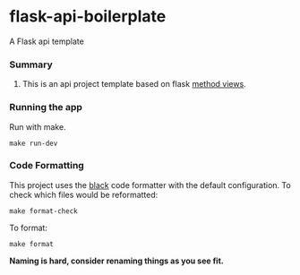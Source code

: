# flask-api-boilerplate
A Flask api template

### Summary
1. This is an api project template based on flask [method views](https://flask.palletsprojects.com/en/2.0.x/views/).

### Running the app
Run with make.
```
make run-dev
```  


### Code Formatting
This project uses the [black](https://black.readthedocs.io/en/stable/) code formatter with the default configuration.
To check which files would be reformatted:  

```
make format-check
```  

To format:
```
make format
```  


**Naming is hard, consider renaming things as you see fit.**